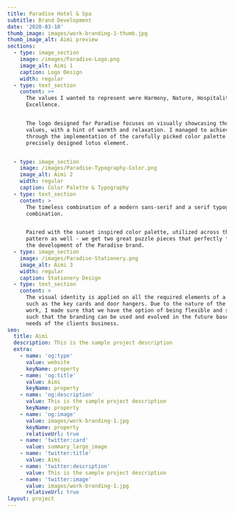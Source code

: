 ```yaml
---
title: Paradise Hotel & Spa
subtitle: Brand Development
date: '2020-03-10'
thumb_image: images/work-branding-1-thumb.jpg
thumb_image_alt: Aimi preview
sections:
  - type: image_section
    image: /images/Paradise-Logo.png
    image_alt: Aimi 1
    caption: Logo Design
    width: regular
  - type: text_section
    content: >+
      The values I wanted to represent were Harmony, Nature, Hospitality and
      Excellence.


      The logo designed for Paradise focuses on visually showcasing those
      values, with a hint of warmth and relaxation. I managed to achieve it
      through the implementation of the carefully picked color palette and
      precisely designed lotus element.


  - type: image_section
    image: /images/Paradise-Typography-Color.png
    image_alt: Aimi 2
    width: regular
    caption: Color Palette & Typography
  - type: text_section
    content: >
      The timeless combination of a modern sans-serif and a serif typography
      combination. 


      Paired with the sunset inspired color palette, utilized across the brand
      pattern as well - we get two great puzzle pieces that perfectly fit into
      the development of the Paradise brand.
  - type: image_section
    image: /images/Paradise-Stationery.png
    image_alt: Aimi 3
    width: regular
    caption: Stationery Design
  - type: text_section
    content: >
      The visual identity is applied on all the required elements of a hotel,
      such as the key cards and door hangers. Due to the nature of the design
      work, I made sure that we have the option of being flexible and scalable,
      such that the branding can be used and evolved in the future based on the
      needs of the clients business.
seo:
  title: Aimi
  description: This is the sample project description
  extra:
    - name: 'og:type'
      value: website
      keyName: property
    - name: 'og:title'
      value: Aimi
      keyName: property
    - name: 'og:description'
      value: This is the sample project description
      keyName: property
    - name: 'og:image'
      value: images/work-branding-1.jpg
      keyName: property
      relativeUrl: true
    - name: 'twitter:card'
      value: summary_large_image
    - name: 'twitter:title'
      value: Aimi
    - name: 'twitter:description'
      value: This is the sample project description
    - name: 'twitter:image'
      value: images/work-branding-1.jpg
      relativeUrl: true
layout: project
---
```


